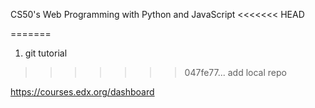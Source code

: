 CS50's Web Programming with Python and JavaScript
<<<<<<< HEAD

=======
1. git tutorial
>>>>>>> 047fe77... add local repo

https://courses.edx.org/dashboard
